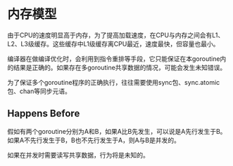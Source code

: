 # 内存模型

由于CPU的速度明显高于内存，为了提高加载速度，在CPU与内存之间会有L1、L2、L3级缓存。这些缓存中L1级缓存离CPU最近，速度最快，但容量也最小。

编译器在做编译优化时，会利用到指令重排等手段，它只能保证在本goroutine内的结果是正确的。如果存在多goroutine共享数据的情况，可能会发生未知错误。

为了保证多个goroutine程序的正确执行，往往需要使用sync包、sync.atomic包、chan等同步元语。

## Happens Before

假如有两个goroutine分别为A和B，如果A比B先发生，可以说是A先行发生于B。如果A不先行发生于B，B也不先行发生于A，则A与B是并发的。

如果在并发时需要读写共享数据，行为将是未知的。


